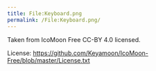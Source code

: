 ```yaml
---
title: File:Keyboard.png
permalink: /File:Keyboard.png/
---
```


Taken from IcoMoon Free CC-BY 4.0 licensed.

License: <https://github.com/Keyamoon/IcoMoon-Free/blob/master/License.txt>